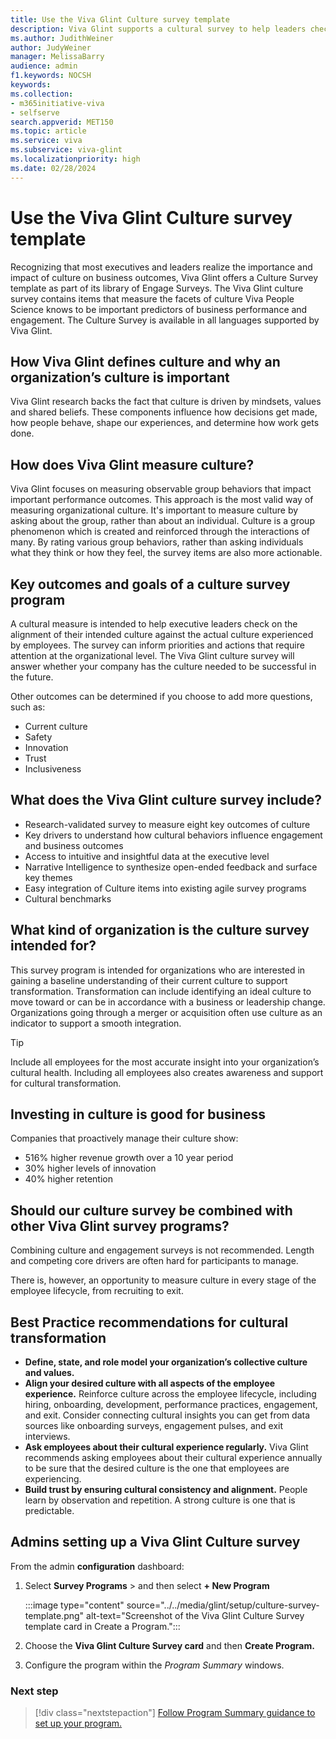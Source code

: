```yaml
---
title: Use the Viva Glint Culture survey template
description: Viva Glint supports a cultural survey to help leaders check on the alignment of their intended culture with the actual culture experienced by employees.
ms.author: JudithWeiner
author: JudyWeiner
manager: MelissaBarry
audience: admin
f1.keywords: NOCSH
keywords: 
ms.collection:  
- m365initiative-viva
- selfserve 
search.appverid: MET150 
ms.topic: article
ms.service: viva
ms.subservice: viva-glint
ms.localizationpriority: high
ms.date: 02/28/2024
---
```


# Use the Viva Glint Culture survey template

Recognizing that most executives and leaders realize the importance and impact of culture on business outcomes, Viva Glint offers a Culture Survey template as part of its library of Engage Surveys. The Viva Glint culture survey contains items that measure the facets of culture Viva People Science knows to be important predictors of business performance and engagement. The Culture Survey is available in all languages supported by Viva Glint.

## How Viva Glint defines culture and why an organization’s culture is important

Viva Glint research backs the fact that culture is driven by mindsets, values and shared beliefs. These components influence how decisions get made, how people behave, shape our experiences, and determine how work gets done.

## How does Viva Glint measure culture?

Viva Glint focuses on measuring observable group behaviors that impact important performance outcomes. This approach is the most valid way of measuring organizational culture. It's important to measure culture by asking about the group, rather than about an individual. Culture is a group phenomenon which is created and reinforced through the interactions of many. By rating various group behaviors, rather than asking individuals what they think or how they feel, the survey items are also more actionable.

## Key outcomes and goals of a culture survey program

A cultural measure is intended to help executive leaders check on the alignment of their intended culture against the actual culture experienced by employees. The survey can inform priorities and actions that require attention at the organizational level. The Viva Glint culture survey will answer whether your company has the culture needed to be successful in the future. 

Other outcomes can be determined if you choose to add more questions, such as:
- Current culture
- Safety
- Innovation
- Trust
- Inclusiveness

## What does the Viva Glint culture survey include?

- Research-validated survey to measure eight key outcomes of culture
- Key drivers to understand how cultural behaviors influence engagement and business outcomes 
- Access to intuitive and insightful data at the executive level
- Narrative Intelligence to synthesize open-ended feedback and surface key themes 
- Easy integration of Culture items into existing agile survey programs
- Cultural benchmarks

## What kind of organization is the culture survey intended for?

This survey program is intended for organizations who are interested in gaining a baseline understanding of their current culture to support transformation. Transformation can include identifying an ideal culture to move toward or can be in accordance with a business or leadership change. Organizations going through a merger or acquisition often use culture as an indicator to support a smooth integration.

> [!TIP]
> Include all employees for the most accurate insight into your organization’s cultural health. Including all employees also creates awareness and support for cultural transformation.

## Investing in culture is good for business 

Companies that proactively manage their culture show:

- 516% higher revenue growth over a 10 year period
- 30% higher levels of innovation
- 40% higher retention

## Should our culture survey be combined with other Viva Glint survey programs?

​​​Combining culture and engagement surveys is not recommended. Length and competing core drivers are often hard for participants to manage.

There is, however, an opportunity to measure culture in every stage of the employee lifecycle, from recruiting to exit.

## Best Practice recommendations for cultural transformation

- **Define, state, and role model your organization’s collective culture and values.**
- **Align your desired culture with all aspects of the employee experience.** Reinforce culture across the employee lifecycle, including hiring, onboarding, development, performance practices, engagement, and exit. Consider connecting cultural insights you can get from data sources like onboarding surveys, engagement pulses, and exit interviews.
- **Ask employees about their cultural experience regularly.** Viva Glint recommends asking employees about their cultural experience annually to be sure that the desired culture is the one that employees are experiencing.
- **Build trust by ensuring cultural consistency and alignment.** People learn by observation and repetition. A strong culture is one that is predictable.

## Admins setting up a Viva Glint Culture survey

From the admin **configuration** dashboard:

1. Select **Survey Programs** > and then select **+ New Program**

   :::image type="content" source="../../media/glint/setup/culture-survey-template.png" alt-text="Screenshot of the Viva Glint Culture Survey template card in Create a Program.":::

1. Choose the **Viva Glint Culture Survey card** and then **Create Program.**
1. Configure the program within the *Program Summary* windows.

### Next step

> [!div class="nextstepaction"]
> [Follow Program Summary guidance to set up your program.](../../glint/setup/program-summary-overview.md)



